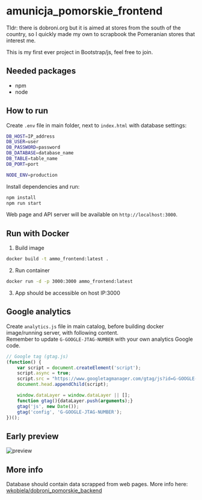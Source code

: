 # amunicja_pomorskie_frontend

Tldr: there is dobroni.org but it is aimed at stores from the south of the country, so I quickly made my own
to scrapbook the Pomeranian stores that interest me.

This is my first ever project in Bootstrap/js, feel free to join.

## Needed packages
- npm
- node

## How to run

Create `.env` file in main folder, next to `index.html` with database settings:

```bash
DB_HOST=IP_address
DB_USER=user
DB_PASSWORD=password
DB_DATABASE=database_name
DB_TABLE=table_name
DB_PORT=port

NODE_ENV=production
```

Install dependencies and run:
```bash
npm install
npm run start
```

Web page and API server will be available on  `http://localhost:3000`.

## Run with Docker

1. Build image
```bash
docker build -t ammo_frontend:latest .
```
2. Run container
```bash
docker run -d -p 3000:3000 ammo_frontend:latest
```
3. App should be accessible on host IP:3000

## Google analytics
Create `analytics.js` file in main catalog, before building docker image/running server, with following content.<br>
Remember to update `G-GOOGLE-JTAG-NUMBER` with your own analytics Google code.

```js
// Google tag (gtag.js)
(function() {
    var script = document.createElement('script');
    script.async = true;
    script.src = "https://www.googletagmanager.com/gtag/js?id=G-GOOGLE-JTAG-NUMBER";
    document.head.appendChild(script);

    window.dataLayer = window.dataLayer || [];
    function gtag(){dataLayer.push(arguments);}
    gtag('js', new Date());
    gtag('config', 'G-GOOGLE-JTAG-NUMBER');
})();
```
## Early preview

![preview](https://i.ibb.co/phS4pzd/Przechwytywanie.png)

## More info
Database should contain data scrapped from web pages. More info here:
[wkobiela/dobroni_pomorskie_backend](https://github.com/wkobiela/dobroni_pomorskie_backend)